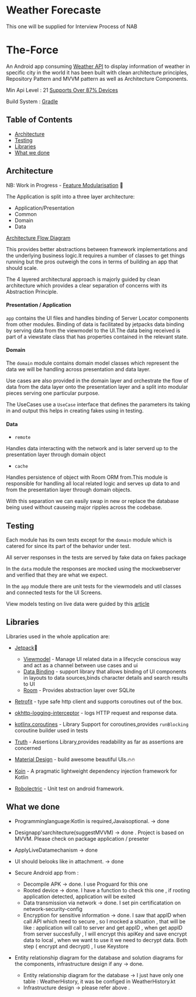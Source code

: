 
# Weather Forecaste

This one will be supplied for Interview Process of NAB 

# The-Force

An Android app consuming [Weather API](https://api.openweathermap.org/) to display information of weather in specific city in the world
it has been built with clean architecture principles, Repository Pattern and MVVM
pattern as well as Architecture Components.

Min Api Level : 21 [Supports Over 87% Devices ](https://developer.android.com/about/dashboards)

Build System : [Gradle](https://gradle.org/)

## Table of Contents

- [Architecture](#architecture)
- [Testing](#testing)
- [Libraries](#libraries)
- [What we done ](#whatwedone)

## Architecture

NB: Work in Progress - [Feature Modularisation](https://github.com/shinichi495/sample_poc) 🚧 

The Application is split into a three layer architecture:
- Application/Presentation
- Common
- Domain
- Data

[Architecture Flow Diagram](https://github.com/shinichi495/sample_poc/blob/main/pic/arch_flow.png)

This provides better abstractions between framework implementations 
and the underlying business logic.It requires a number of classes to get 
things running but the pros outweigh the cons in terms of building an app 
that should scale.

The 4 layered architectural approach is majorly guided by clean architecture which provides
a clear separation of concerns with its Abstraction Principle.

#### Presentation / Application

```app``` contains the UI files and handles binding of Server Locator components from other modules.
Binding of data is facilitated by jetpacks data binding by serving data from the viewmodel
to the UI.The data being received is part of a viewstate class that has properties contained in the
relevant state.

#### Domain

The ```domain``` module contains domain model classes which represent the
data we will be handling across presentation and data layer.

Use cases are also provided in the domain layer and orchestrate the flow 
of data from the data layer onto the presentation layer and a split into
modular pieces serving one particular purpose.

The UseCases use a ```UseCase``` interface that defines the parameters its taking in and 
output this helps in creating fakes using in testing.

#### Data

- ```remote```

Handles data interacting with the network and is later serverd up to the presentation layer through 
domain object

- ```cache```

Handles persistence of object with Room ORM from.This module is responsible for handling all local related
logic and serves up data to and from the presentation layer through domain objects.

With this separation we can easily swap in new or replace the database being used without causeing
major ripples across the codebase.

## Testing

Each module has its own tests except for the ```domain``` module which is catered for since its
part of the behavior under test.

All server responses in the tests are served by fake data on fakes package

In the ``data`` module the responses are mocked using the mockwebserver and verified that they
are what we expect.


In the ```app``` module there are unit tests for the viewmodels and util classes 
and connected tests for the UI Screens.


View models testing on live data were guided by this [article](https://proandroiddev.com/how-to-easily-test-a-viewmodel-with-livedata-and-coroutines-230c74416047)
 
 ## Libraries

Libraries used in the whole application are:

- [Jetpack](https://developer.android.com/jetpack)🚀
  - [Viewmodel](https://developer.android.com/topic/libraries/architecture/viewmodel) - Manage UI related data in a lifecycle conscious way 
  and act as a channel between use cases and ui
  - [Data Binding](https://developer.android.com/topic/libraries/data-binding) - support library that allows binding of UI components in  layouts to data sources,binds character details and search results to UI
  - [Room](https://developer.android.com/training/data-storage/room) - Provides abstraction layer over SQLite
- [Retrofit](https://square.github.io/retrofit/) - type safe http client 
and supports coroutines out of the box.  

- [okhttp-logging-interceptor](https://github.com/square/okhttp/blob/master/okhttp-logging-interceptor/README.md) - logs HTTP request and response data.
- [kotlinx.coroutines](https://github.com/Kotlin/kotlinx.coroutines) - Library Support for coroutines,provides `runBlocking` coroutine builder used in tests
- [Truth](https://truth.dev/) - Assertions Library,provides readability as far as assertions are concerned
- [Material Design](https://material.io/develop/android/docs/getting-started/) - build awesome beautiful UIs.🔥🔥
- [Koin](https://github.com/InsertKoinIO/koin) - A pragmatic lightweight dependency injection framework for Kotlin
- [Robolectric](http://robolectric.org/) - Unit test on android framework.

 ## What we done 

 - Programminglanguage:Kotlin is required,Javaisoptional. -> done
 - Designapp'sarchitecture(suggestMVVM) -> done . Project is based on MVVM. Please check on package application / preseter
 - ApplyLiveDatamechanism -> done
 - UI should belooks like in attachment. -> done
 - Secure Android app from :
    - Decompile APK -> done. I use Proguard for this one 
    - Rooted device -> done. I have a function to check this one , if rooting application detected, application will be exited
    - Data transmission via network -> done. I set pin certificatation on network-security-config
    - Encryption for sensitive information -> done. I saw that appID when call API which need to secure , so I mocked a situation , that will be like : application will call to server and get appID , when get appID from server succesfully , I will encrypt this apiKey and save encrypt data to local , when we want to use it we need to decrypt data. Both step ( encrypt and decrypt) , I use Keystore

- Entity relationship diagram for the database and solution diagrams for the components, infrastructure design if any -> done.
    - Entity relationship diagram for the database -> I just have only one table : WeatherHistory, it was be configed in WeatherHistory.kt
    - Infrastructure design -> please refer above .

